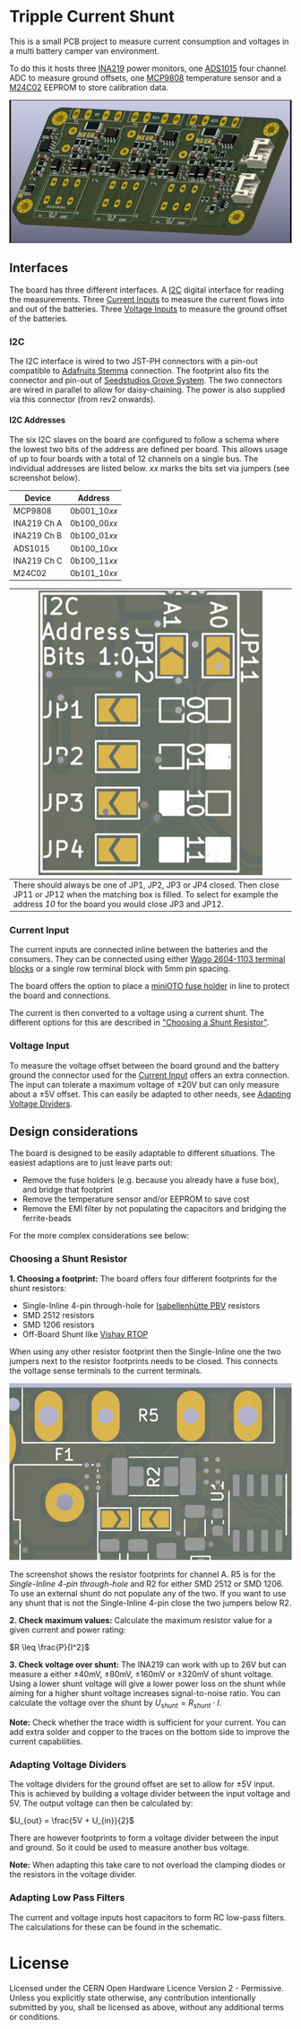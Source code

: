 # Tripple Current Shunt

This is a small PCB project to measure current consumption and voltages in a multi battery camper van environment.

To do this it hosts three [INA219](https://www.ti.com/product/INA219) power monitors,
one [ADS1015](https://www.ti.com/product/ADS1015) four channel ADC to measure ground offsets,
one [MCP9808](https://www.microchip.com/en-us/product/MCP9808) temperature sensor and
a [M24C02](https://www.st.com/en/memories/m24c02-r.html) EEPROM to store calibration data.

![3D Model of the board](doc/3d-model.jpg)

## Interfaces

The board has three different interfaces. A [I2C](#i2c) digital interface for reading the measurements.
Three [Current Inputs](#current-input)
to measure the current flows into and out of the batteries. Three [Voltage Inputs](#voltage-input) to measure the ground
offset of the batteries.

### I2C

The I2C interface is wired to two JST-PH connectors with a pin-out compatible
to [Adafruits Stemma](https://learn.adafruit.com/introducing-adafruit-stemma-qt/technical-specs) connection. The
footprint also fits the connector and pin-out
of [Seedstudios Grove System](https://wiki.seeedstudio.com/Grove_System/#grove-i2c). The two connectors are wired in
parallel to allow for daisy-chaining. The power is also supplied via this connector (from rev2 onwards).

#### I2C Addresses

The six I2C slaves on the board are configured to follow a schema where the lowest two bits of the address are defined
per board. This allows usage of up to four boards with a total of 12 channels on a single bus. The individual addresses
are listed below. *xx* marks the bits set via jumpers (see screenshot below).

| Device      | Address      |
|-------------|--------------|
| MCP9808     | 0b001_10*xx* |
| INA219 Ch A | 0b100_00*xx* |
| INA219 Ch B | 0b100_01*xx* |
| ADS1015     | 0b100_10*xx* |
| INA219 Ch C | 0b100_11*xx* |
| M24C02      | 0b101_10*xx* |

| ![Address selection jumpers screenshot](doc/address-selection.jpg)                                                                                                                                     |
|--------------------------------------------------------------------------------------------------------------------------------------------------------------------------------------------------------|
| There should always be one of JP1, JP2, JP3 or JP4 closed. Then close JP11 or JP12 when the matching box is filled. To select for example the address *10* for the board you would close JP3 and JP12. |

### Current Input

The current inputs are connected inline between the batteries and the consumers. They can be connected using
either [Wago 2604-1103 terminal blocks](https://www.wago.com/global/pcb-terminal-blocks-and-pluggable-connectors/pcb-terminal-block/p/2604-1103)
or a single row terminal block with 5mm pin spacing.

The board offers the option to place a [miniOTO fuse holder](https://imaxx.nl/product/minioto-holder-h7810/) in line to
protect the board and connections.

The current is then converted to a voltage using a current shunt. The different options for this are described
in ["Choosing a Shunt Resistor"](#choosing-a-shunt-resistor).

### Voltage Input

To measure the voltage offset between the board ground and the battery ground the connector used for
the [Current Input](#current-input) offers an extra connection. The input can tolerate a maximum voltage of ±20V but can
only measure about a ±5V offset. This can easily be adapted to other needs,
see [Adapting Voltage Dividers](#adapting-voltage-dividers).

## Design considerations

The board is designed to be easily adaptable to different situations. The easiest adaptions are to just leave parts out:

* Remove the fuse holders (e.g. because you already have a fuse box), and bridge that footprint
* Remove the temperature sensor and/or EEPROM to save cost
* Remove the EMI filter by not populating the capacitors and bridging the ferrite-beads

For the more complex considerations see below:

### Choosing a Shunt Resistor

**1. Choosing a footprint:** The board offers four different footprints for the shunt resistors:

* Single-Inline 4-pin through-hole
  for [Isabellenhütte PBV](https://www.isabellenhuette.de/fileadmin/user_upload/PBV.PDF) resistors
* SMD 2512 resistors
* SMD 1206 resistors
* Off-Board Shunt like [Vishay RTOP](https://www.vishay.com/product/50045/)

When using any other resistor footprint then the Single-Inline one the two jumpers next to the resistor footprints needs
to be closed. This connects the voltage sense terminals to the current terminals.

![Shunt resistor footprints and jumpers](doc/current-shunt.jpg)

The screenshot shows the resistor footprints for channel A. R5 is for the *Single-Inline 4-pin through-hole* and R2 for
either SMD 2512 or SMD 1206. To use an external shunt do not populate any of the two. If you want to use any shunt that
is not the Single-Inline 4-pin close the two jumpers below R2.

**2. Check maximum values:** Calculate the maximum resistor value for a given current and power rating:

$R \leq \frac{P}{I^2}$

**3. Check voltage over shunt:** The INA219 can work with up to 26V but can measure a either ±40mV, ±80mV, ±160mV or
±320mV of shunt voltage. Using a lower shunt voltage will give a lower power loss on the shunt while aiming for a higher
shunt voltage increases signal-to-noise ratio.
You can calculate the voltage over the shunt by $U_{shunt}=R_{shunt} \cdot I$.

**Note:** Check whether the trace width is sufficient for your current. You can add extra solder and copper to the
traces on the bottom side to improve the current capabilities.

### Adapting Voltage Dividers

The voltage dividers for the ground offset are set to allow for ±5V input. This is achieved by building a voltage
divider between the input voltage and 5V. The output voltage can then be calculated by:

$U_{out} = \frac{5V + U_{in}}{2}$

There are however footprints to form a voltage divider between the input and ground. So it could be used to measure
another bus voltage.

**Note:** When adapting this take care to not overload the clamping diodes or the resistors in the voltage divider.

### Adapting Low Pass Filters

The current and voltage inputs host capacitors to form RC low-pass filters. The calculations for these can be found in
the schematic.

# License

Licensed under the CERN Open Hardware Licence Version 2 - Permissive.
Unless you explicitly state otherwise, any contribution intentionally submitted by you, shall be licensed as above,
without any additional terms or conditions.